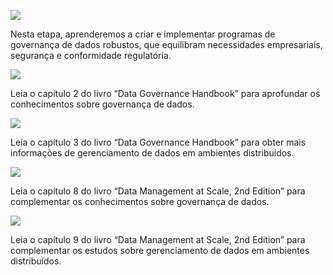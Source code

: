 ![](https://infnet.online/wp-content/uploads/2024/12/LD4-1.jpg)

Nesta etapa, aprenderemos a criar e implementar programas de governança de dados robustos, que equilibram necessidades empresariais, segurança e conformidade regulatória.

![](https://infnet.online/wp-content/uploads/2024/12/Data-Governance-Handbook.jpg)

Leia o capítulo 2 do livro “Data Governance Handbook” para aprofundar os conhecimentos sobre governança de dados.  

![](https://infnet.online/wp-content/uploads/2024/12/Data-Governance-Handbook.jpg)

Leia o capítulo 3 do livro “Data Governance Handbook” para obter mais informações de gerenciamento de dados em ambientes distribuidos.  

![](https://infnet.online/wp-content/uploads/2024/12/Data-Management-at-Scale-2nd-Edition.jpg)

Leia o capítulo 8 do livro “Data Management at Scale, 2nd Edition” para complementar os conhecimentos sobre governança de dados.  

![](https://infnet.online/wp-content/uploads/2024/12/Data-Management-at-Scale-2nd-Edition.jpg)

Leia o capítulo 9 do livro “Data Management at Scale, 2nd Edition” para complementar os estudos sobre gerenciamento de dados em ambientes distribuídos.